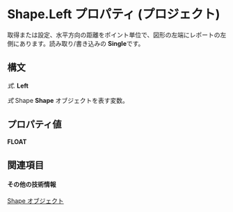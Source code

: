 
# Shape.Left プロパティ (プロジェクト)
取得または設定、水平方向の距離をポイント単位で、図形の左端にレポートの左側にあります。読み取り/書き込みの **Single**です。

## 構文

 _式_. **Left**

 _式_ Shape **Shape** オブジェクトを表す変数。


## プロパティ値

 **FLOAT**


## 関連項目


#### その他の技術情報


[Shape オブジェクト](d2b32bcd-5595-a4a7-9772-feb25fd0103a.md)